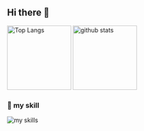 ## Hi there 👋
<p align="left"> 
  <img alt="Top Langs" height="150px" src="https://github-readme-stats.vercel.app/api/top-langs/?username=surukotonai&layout=compact&show_icons=true" />
  <img alt="github stats" height="150px" src="https://github-readme-stats.vercel.app/api?username=surukotonai" />
</p>


### 🌱 my skill
<img alt="my skills" src="https://skillicons.dev/icons?theme=light&perline=8&i=ts,js,html,css,nodejs,py,bash,c,cs,cpp,cmake,discord,bots,docker,dotnet,go,linux,powershell,raspberrypi,kali,vscode,git,github,githubactions" />
